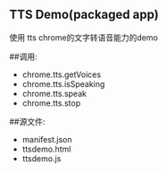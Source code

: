 TTS Demo(packaged app)
-------------------
使用 tts
chrome的文字转语音能力的demo

##调用:
 - chrome.tts.getVoices
 - chrome.tts.isSpeaking
 - chrome.tts.speak
 - chrome.tts.stop

##源文件:
 - manifest.json
 - ttsdemo.html
 - ttsdemo.js